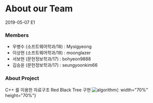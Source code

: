 # About our Team

2019-05-07 E1

### Members

- 우병수 (소프트웨어학과/18) : Mysigyeong
- 이상현 (소프트웨어학과/18) : moonglazer
- 서보현 (문헌정보학과/17) : bohyeon9888
- 김승윤 (문헌정보학과/17) : seungyoonkim66

### About Project

C++ 를 이용한 자료구조 Red Black Tree 구현
![algorithm](https://nesoy.github.io/assets/logo/algorithm.png){: width="70%" height="70%"}
